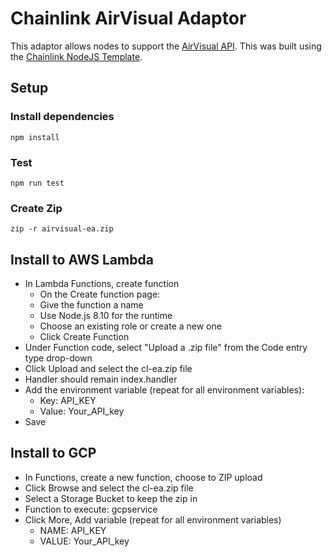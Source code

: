 # Chainlink AirVisual Adaptor

This adaptor allows nodes to support the [AirVisual API](https://www.airvisual.com/air-pollution-data-api). This was built using the [Chainlink NodeJS Template](https://github.com/thodges-gh/CL-EA-NodeJS-Template).

## Setup

### Install dependencies
`npm install`

### Test
`npm run test`

### Create Zip
`zip -r airvisual-ea.zip`

## Install to AWS Lambda
* In Lambda Functions, create function
  * On the Create function page:
  * Give the function a name
  * Use Node.js 8.10 for the runtime
  * Choose an existing role or create a new one
  * Click Create Function
* Under Function code, select "Upload a .zip file" from the Code entry type drop-down
* Click Upload and select the cl-ea.zip file
* Handler should remain index.handler
* Add the environment variable (repeat for all environment variables):
  * Key: API_KEY
  * Value: Your_API_key
* Save

## Install to GCP
* In Functions, create a new function, choose to ZIP upload
* Click Browse and select the cl-ea.zip file
* Select a Storage Bucket to keep the zip in
* Function to execute: gcpservice
* Click More, Add variable (repeat for all environment variables)
  * NAME: API_KEY
  * VALUE: Your_API_key